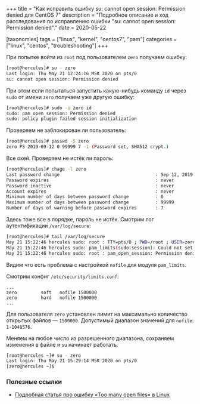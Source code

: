 +++
title = "Как исправить ошибку su: cannot open session: Permission denied для CentOS 7"
description = "Подробное описание и ход расследования по исправлению ошибки \"su: cannot open session: Permission denied\"."
date = 2020-05-22

[taxonomies]
tags = ["linux", "kernel", "centos7", "pam"]
categories = ["linux", "centos", "troubleshooting"]
+++

При попытке войти из `root` под пользователем `zero` получаем ошибку:

```sh
[root@hercules]# su - zero
Last login: Thu May 21 12:24:16 MSK 2020 on pts/0
su: cannot open session: Permission denied
```

При этом если попытаться запустить какую-нибудь команду `id` через `sudo` от имени `zero` получаем уже другую ошибку:

```sh
[root@hercules]# sudo -u zero id
sudo: pam_open_session: Permission denied
sudo: policy plugin failed session initialization
```

Проверяем не заблокирован ли пользователь:

```sh
[root@hercules]# passwd -S zero
zero PS 2019-09-12 0 99999 7 -1 (Password set, SHA512 crypt.)
```

Все окей. Проверяем не истёк ли пароль:

```sh
[root@hercules]# chage -l zero
Last password change                                    : Sep 12, 2019
Password expires                                        : never
Password inactive                                       : never
Account expires                                         : never
Minimum number of days between password change          : 0
Maximum number of days between password change          : 99999
Number of days of warning before password expires       : 7
```

Здесь тоже все в порядке, пароль не истёк. Смотрим лог аутентификации `/var/log/secure`:

```sh
[root@hercules]# tail /var/log/secure
May 21 15:22:46 hercules sudo: root : TTY=pts/0 ; PWD=/root ; USER=zero ; COMMAND=/bin/id
May 21 15:22:46 hercules sudo: pam_limits(sudo:session): Could not set limit for 'nofile': Operation not permitted
May 21 15:22:46 hercules sudo: root : pam_open_session: Permission denied ; TTY=pts/0 ; PWD=/root ; USER=zero ; COMMAND=/bin/id
```

Видим что есть проблема с настройкой `nofile` для модуля `pam_limits`. 

Смотрим конфиг `/etc/security/limits.conf`:
 
```text
...
zero         soft   nofile 1500000
zero         hard   nofile 1500000
...
```

Для пользователя `zero` установлен лимит на максимально количество открытых файлов — `1500000`. Допустимый диапазон 
значений для `nofile`: `1-1048576`.

Меняем на любое число из разрешенного диапазона, сохраняем изменения в файле и `su` начинает работать.

```sh
[root@hercules ~]# su - zero
Last login: Thu May 21 15:29:14 MSK 2020 on pts/0
[zero@hercules ~]$
```

### Полезные ссылки

- [Подробная статья про ошибку «Too many open files» в Linux](/too-many-open-files/)
